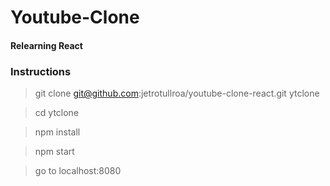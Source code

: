 # Youtube-Clone

#### Relearning React


### Instructions

  > git clone git@github.com:jetrotullroa/youtube-clone-react.git ytclone

  > cd ytclone

  > npm install

  > npm start
  
  > go to localhost:8080
